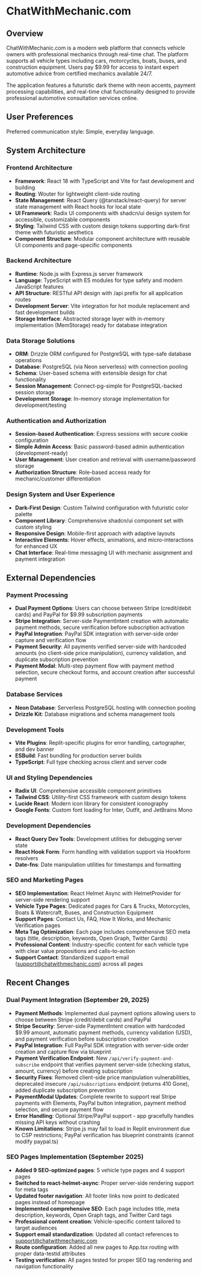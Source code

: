 # ChatWithMechanic.com

## Overview

ChatWithMechanic.com is a modern web platform that connects vehicle owners with professional mechanics through real-time chat. The platform supports all vehicle types including cars, motorcycles, boats, buses, and construction equipment. Users pay $9.99 for access to instant expert automotive advice from certified mechanics available 24/7.

The application features a futuristic dark theme with neon accents, payment processing capabilities, and real-time chat functionality designed to provide professional automotive consultation services online.

## User Preferences

Preferred communication style: Simple, everyday language.

## System Architecture

### Frontend Architecture
- **Framework**: React 18 with TypeScript and Vite for fast development and building
- **Routing**: Wouter for lightweight client-side routing
- **State Management**: React Query (@tanstack/react-query) for server state management with React hooks for local state
- **UI Framework**: Radix UI components with shadcn/ui design system for accessible, customizable components
- **Styling**: Tailwind CSS with custom design tokens supporting dark-first theme with futuristic aesthetics
- **Component Structure**: Modular component architecture with reusable UI components and page-specific components

### Backend Architecture
- **Runtime**: Node.js with Express.js server framework
- **Language**: TypeScript with ES modules for type safety and modern JavaScript features
- **API Structure**: RESTful API design with /api prefix for all application routes
- **Development Server**: Vite integration for hot module replacement and fast development builds
- **Storage Interface**: Abstracted storage layer with in-memory implementation (MemStorage) ready for database integration

### Data Storage Solutions
- **ORM**: Drizzle ORM configured for PostgreSQL with type-safe database operations
- **Database**: PostgreSQL (via Neon serverless) with connection pooling
- **Schema**: User-based schema with extensible design for chat functionality
- **Session Management**: Connect-pg-simple for PostgreSQL-backed session storage
- **Development Storage**: In-memory storage implementation for development/testing

### Authentication and Authorization
- **Session-based Authentication**: Express sessions with secure cookie configuration
- **Simple Admin Access**: Basic password-based admin authentication (development-ready)
- **User Management**: User creation and retrieval with username/password storage
- **Authorization Structure**: Role-based access ready for mechanic/customer differentiation

### Design System and User Experience
- **Dark-First Design**: Custom Tailwind configuration with futuristic color palette
- **Component Library**: Comprehensive shadcn/ui component set with custom styling
- **Responsive Design**: Mobile-first approach with adaptive layouts
- **Interactive Elements**: Hover effects, animations, and micro-interactions for enhanced UX
- **Chat Interface**: Real-time messaging UI with mechanic assignment and payment integration

## External Dependencies

### Payment Processing
- **Dual Payment Options**: Users can choose between Stripe (credit/debit cards) and PayPal for $9.99 subscription payments
- **Stripe Integration**: Server-side PaymentIntent creation with automatic payment methods, secure verification before subscription activation
- **PayPal Integration**: PayPal SDK integration with server-side order capture and verification flow
- **Payment Security**: All payments verified server-side with hardcoded amounts (no client-side price manipulation), currency validation, and duplicate subscription prevention
- **Payment Modal**: Multi-step payment flow with payment method selection, secure checkout forms, and account creation after successful payment

### Database Services
- **Neon Database**: Serverless PostgreSQL hosting with connection pooling
- **Drizzle Kit**: Database migrations and schema management tools

### Development Tools
- **Vite Plugins**: Replit-specific plugins for error handling, cartographer, and dev banner
- **ESBuild**: Fast bundling for production server builds
- **TypeScript**: Full type checking across client and server code

### UI and Styling Dependencies
- **Radix UI**: Comprehensive accessible component primitives
- **Tailwind CSS**: Utility-first CSS framework with custom design tokens
- **Lucide React**: Modern icon library for consistent iconography
- **Google Fonts**: Custom font loading for Inter, Outfit, and JetBrains Mono

### Development Dependencies
- **React Query Dev Tools**: Development utilities for debugging server state
- **React Hook Form**: Form handling with validation support via Hookform resolvers
- **Date-fns**: Date manipulation utilities for timestamps and formatting

### SEO and Marketing Pages
- **SEO Implementation**: React Helmet Async with HelmetProvider for server-side rendering support
- **Vehicle Type Pages**: Dedicated pages for Cars & Trucks, Motorcycles, Boats & Watercraft, Buses, and Construction Equipment
- **Support Pages**: Contact Us, FAQ, How It Works, and Mechanic Verification pages
- **Meta Tag Optimization**: Each page includes comprehensive SEO meta tags (title, description, keywords, Open Graph, Twitter Cards)
- **Professional Content**: Industry-specific content for each vehicle type with clear value propositions and calls-to-action
- **Support Contact**: Standardized support email (support@chatwithmechanic.com) across all pages

## Recent Changes

### Dual Payment Integration (September 29, 2025)
- **Payment Methods**: Implemented dual payment options allowing users to choose between Stripe (credit/debit cards) and PayPal
- **Stripe Security**: Server-side PaymentIntent creation with hardcoded $9.99 amount, automatic payment methods, currency validation (USD), and payment verification before subscription creation
- **PayPal Integration**: Full PayPal SDK integration with server-side order creation and capture flow via blueprint
- **Payment Verification Endpoint**: New `/api/verify-payment-and-subscribe` endpoint that verifies payment server-side (checking status, amount, currency) before creating subscription
- **Security Fixes**: Removed client-side price manipulation vulnerabilities, deprecated insecure `/api/subscriptions` endpoint (returns 410 Gone), added duplicate subscription prevention
- **PaymentModal Updates**: Complete rewrite to support real Stripe payments with Elements, PayPal button integration, payment method selection, and secure payment flow
- **Error Handling**: Optional Stripe/PayPal support - app gracefully handles missing API keys without crashing
- **Known Limitations**: Stripe.js may fail to load in Replit environment due to CSP restrictions; PayPal verification has blueprint constraints (cannot modify paypal.ts)

### SEO Pages Implementation (September 2025)
- **Added 9 SEO-optimized pages**: 5 vehicle type pages and 4 support pages
- **Switched to react-helmet-async**: Proper server-side rendering support for meta tags
- **Updated footer navigation**: All footer links now point to dedicated pages instead of homepage
- **Implemented comprehensive SEO**: Each page includes title, meta description, keywords, Open Graph tags, and Twitter Card tags
- **Professional content creation**: Vehicle-specific content tailored to target audiences
- **Support email standardization**: Updated all contact references to support@chatwithmechanic.com
- **Route configuration**: Added all new pages to App.tsx routing with proper data-testid attributes
- **Testing verification**: All pages tested for proper SEO tag rendering and navigation functionality